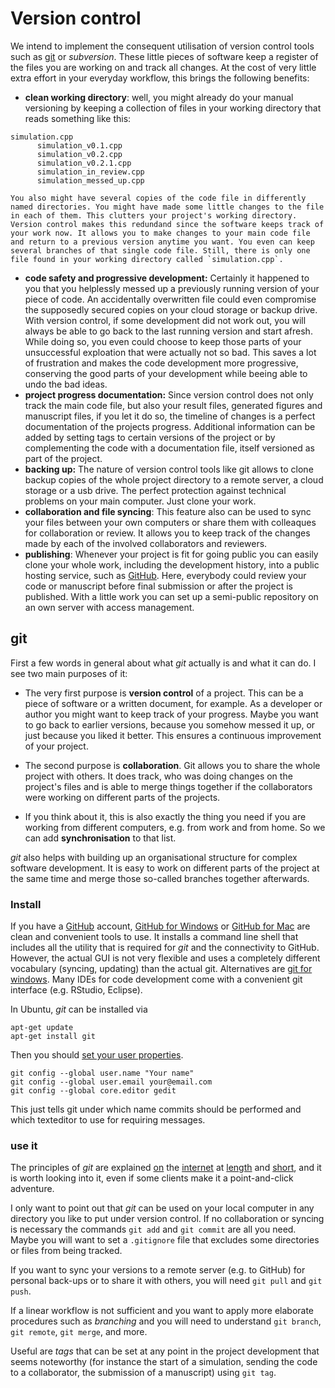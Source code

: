 # Version control


We intend to implement the consequent utilisation of version control tools such as [git](https://git-scm.com/) or *subversion*. These little pieces of software keep a register of the files you are working on and track all changes. At the cost of very little extra effort in your everyday workflow, this brings the following benefits:

- 	**clean working directory**: well, you might already do your manual versioning by keeping a collection of files in your working directory that reads something like this:
```
simulation.cpp
      simulation_v0.1.cpp
      simulation_v0.2.cpp
      simulation_v0.2.1.cpp
      simulation_in_review.cpp
      simulation_messed_up.cpp
```
	You also might have several copies of the code file in differently named directories. You might have made some little changes to the file in each of them. This clutters your project's working directory. Version control makes this redundand since the software keeps track of your work now. It allows you to make changes to your main code file and return to a previous version anytime you want. You even can keep several branches of that single code file. Still, there is only one file found in your working directory called `simulation.cpp`.
- 	**code safety and progressive development:** Certainly it happened to you that you helplessly messed up a previously running version of your piece of code. An accidentally overwritten file could even compromise the supposedly secured copies on your cloud storage or backup drive. With version control, if some development did not work out, you will always be able to go back to the last running version and start afresh. While doing so, you even could choose to keep those parts of your unsuccessful exploation that were actually not so bad. This saves a lot of frustration and makes the code development more progressive, conserving the good parts of your development while beeing able to undo the bad ideas.
- 	**project progress documentation:** Since version control does not only track the main code file, but also your result files, generated figures and manuscript files, if you let it do so, the timeline of changes is a perfect documentation of the projects progress. Additional information can be added by setting tags to certain versions of the project or by complementing the code with a documentation file, itself versioned as part of the project.
- 	**backing up:** The nature of version control tools like git allows to clone backup copies of the whole project directory to a remote server, a cloud storage or a usb drive. The perfect protection against technical problems on your main computer. Just clone your work.
- 	**collaboration and file syncing**: This feature also can be used to sync your files between your own computers or share them with colleaques for collaboration or review. It allows you to keep track of the changes made by each of the involved collaborators and reviewers.
- 	**publishing**: Whenever your project is fit for going public you can easily clone your whole work, including the development history, into a public hosting service, such as [GitHub](https://github.com). Here, everybody could review your code or manuscript before final submission or after the project is published. With a little work you can set up a semi-public repository on an own server with access management.



## git

First a few words in general about what *git* actually is and what it can do. I see two main purposes of it:

-	The very first purpose is **version control** of a project. This can be a piece of software or a written document, for example. As a developer or author you might want to keep track of your progress. Maybe you want to go back to earlier versions, because you somehow messed it up, or just because you liked it better. This ensures a continuous improvement of your project.

-	The second purpose is **collaboration**. Git allows you to share the whole project with others. It does track, who was doing changes on the project's files and is able to merge things together if the collaborators were working on different parts of the projects.

- If you think about it, this is also exactly the thing you need if you are working from different computers, e.g. from work and from home. So we can add **synchronisation** to that list.

*git* also helps with building up an organisational structure for complex software development. It is easy to work on different parts of the project at the same time and merge those so-called branches together afterwards.

### Install

If you have a [GitHub](https://www.github.com) account, [GitHub for Windows](http://windows.github.com/) or [GitHub for Mac](https://mac.github.com/) are clean and convenient tools to use. It installs a command line shell that includes all the utility that is required for *git* and the connectivity to GitHub. However, the actual GUI is not very flexible and uses a completely different vocabulary (syncing, updating) than the actual git. Alternatives are [git for windows](https://msysgit.github.io/). Many IDEs for code development come with a convenient git interface (e.g. RStudio, Eclipse).

In Ubuntu, *git* can be installed via

    apt-get update
    apt-get install git

Then you should [set your user properties](http://git-scm.com/book/en/Getting-Started-First-Time-Git-Setup).

	git config --global user.name "Your name"
	git config --global user.email your@email.com
	git config --global core.editor gedit

This just tells git under which name commits should be performed and which texteditor to use for requiring messages.

### use it

The principles of *git* are explained [on](https://try.github.io/) the [internet](http://think-like-a-git.net/) at [length](http://git-scm.com/book) and [short](https://rogerdudler.github.io/git-guide/), and it is worth looking into it, even if some clients make it a point-and-click adventure.

I only want to point out that *git* can be used on your local computer in any directory you like to put under version control. If no collaboration or syncing is necessary the commands `git add` and `git commit` are all you need. Maybe you will want to set a `.gitignore` file that excludes some directories or files from being tracked.

If you want to sync your versions to a remote server (e.g. to GitHub) for personal back-ups or to share it with others, you will need `git pull` and `git push`.

If a linear workflow is not sufficient and you want to apply more elaborate procedures such as *branching* and  you will  need to understand `git branch`, `git remote`, `git merge`, and more.

Useful are *tags* that can be set at any point in the project development that seems noteworthy (for instance the start of a simulation, sending the code to a collaborator, the submission of a manuscript) using `git tag`.

